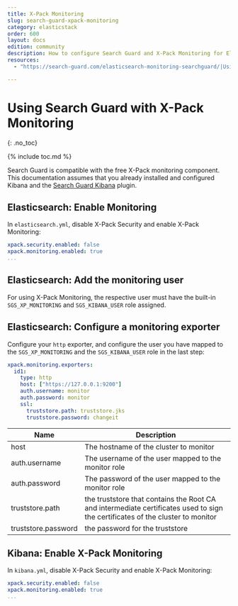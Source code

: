 ```yaml
---
title: X-Pack Monitoring
slug: search-guard-xpack-monitoring
category: elasticstack
order: 600
layout: docs
edition: community
description: How to configure Search Guard and X-Pack Monitoring for Elasticsearch
resources:
  - "https://search-guard.com/elasticsearch-monitoring-searchguard/|Using X-Pack Monitoring with Search Guard (blog post)"

---
```

<!---
Copyright 2019 floragunn GmbH
-->
# Using Search Guard with X-Pack Monitoring
{: .no_toc}

{% include toc.md %}

Search Guard is compatible with the free X-Pack monitoring component. This documentation assumes that you already installed and configured Kibana and the [Search Guard Kibana](../_docs_kibana/kibana_installation.md) plugin.

## Elasticsearch: Enable Monitoring

In `elasticsearch.yml`, disable X-Pack Security and enable X-Pack Monitoring:

```yaml
xpack.security.enabled: false
xpack.monitoring.enabled: true
...
```

## Elasticsearch: Add the monitoring user

For using X-Pack Monitoring, the respective user must have the built-in `SGS_XP_MONITORING` and `SGS_KIBANA_USER` role assigned.

## Elasticsearch: Configure a monitoring exporter

Configure your `http` exporter, and configure the user you have mapped to the `SGS_XP_MONITORING` and the `SGS_KIBANA_USER` role in the last step:

```yaml
xpack.monitoring.exporters:
  id1:
    type: http
    host: ["https://127.0.0.1:9200"]
    auth.username: monitor
    auth.password: monitor
    ssl:
      truststore.path: truststore.jks
      truststore.password: changeit
```

| Name | Description |
|---|---|
| host  |  The hostname of the cluster to monitor |
| auth.username  |  The username of the user mapped to the monitor role|
| auth.password  |  The password of the user mapped to the monitor role|
| truststore.path | the truststore that contains the Root CA and intermediate certificates used to sign the certificates of the cluster to monitor |
| truststore.password | the password for the truststore |

## Kibana: Enable X-Pack Monitoring

In `kibana.yml`, disable X-Pack Security and enable X-Pack Monitoring:

```yaml
xpack.security.enabled: false
xpack.monitoring.enabled: true
...
``` 